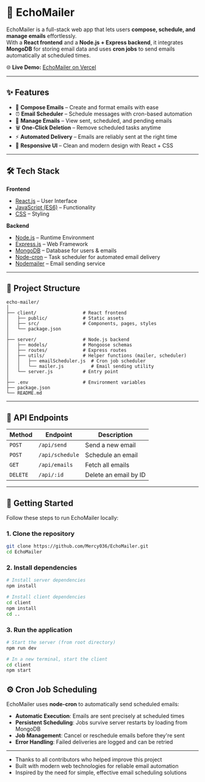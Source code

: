 # 📧 EchoMailer

EchoMailer is a full-stack web app that lets users **compose, schedule, and manage emails** effortlessly.  
With a **React frontend** and a **Node.js + Express backend**, it integrates **MongoDB** for storing email data and uses **cron jobs** to send emails automatically at scheduled times.  

🌐 **Live Demo:** [EchoMailer on Vercel](https://echo-mailer.vercel.app/)  

---

## ✨ Features

- 📝 **Compose Emails** – Create and format emails with ease  
- ⏰ **Email Scheduler** – Schedule messages with cron-based automation  
- 📂 **Manage Emails** – View sent, scheduled, and pending emails  
- 🗑️ **One-Click Deletion** – Remove scheduled tasks anytime  
- ⚡ **Automated Delivery** – Emails are reliably sent at the right time  
- 🎨 **Responsive UI** – Clean and modern design with React + CSS

---

## 🛠 Tech Stack

**Frontend**
- [React.js](https://reactjs.org/) – User Interface
- [JavaScript (ES6)](https://developer.mozilla.org/en-US/docs/Web/JavaScript) – Functionality  
- [CSS](https://developer.mozilla.org/en-US/docs/Web/CSS) – Styling  

**Backend**
- [Node.js](https://nodejs.org/) – Runtime Environment
- [Express.js](https://expressjs.com/) – Web Framework  
- [MongoDB](https://www.mongodb.com/) – Database for users & emails
- [Node-cron](https://www.npmjs.com/package/node-cron) – Task scheduler for automated email delivery
- [Nodemailer](https://nodemailer.com/) – Email sending service

---

## 📂 Project Structure

```
echo-mailer/
│
├── client/                 # React frontend
│   ├── public/             # Static assets
│   ├── src/                # Components, pages, styles
│   └── package.json
│
├── server/                 # Node.js backend
│   ├── models/             # Mongoose schemas
│   ├── routes/             # Express routes
│   ├── utils/              # Helper functions (mailer, scheduler)
│   │   ├── emailScheduler.js  # Cron job scheduler
│   │   └── mailer.js          # Email sending utility
│   └── server.js           # Entry point
│
├── .env                    # Environment variables
├── package.json
└── README.md
```

---

## 🔌 API Endpoints

| Method | Endpoint | Description |
|--------|----------|-------------|
| `POST` | `/api/send` | Send a new email |
| `POST` | `/api/schedule` | Schedule an email |
| `GET` | `/api/emails` | Fetch all emails |
| `DELETE` | `/api/:id` | Delete an email by ID |

---

## 🚀 Getting Started

Follow these steps to run EchoMailer locally:

### 1. Clone the repository
```bash
git clone https://github.com/Mercy036/EchoMailer.git
cd EchoMailer
```

### 2. Install dependencies
```bash
# Install server dependencies
npm install

# Install client dependencies
cd client
npm install
cd ..
```

### 3. Run the application
```bash
# Start the server (from root directory)
npm run dev

# In a new terminal, start the client
cd client
npm start
```

## ⚙️ Cron Job Scheduling

EchoMailer uses **node-cron** to automatically send scheduled emails:

- **Automatic Execution**: Emails are sent precisely at scheduled times
- **Persistent Scheduling**: Jobs survive server restarts by loading from MongoDB
- **Job Management**: Cancel or reschedule emails before they're sent
- **Error Handling**: Failed deliveries are logged and can be retried

---


- Thanks to all contributors who helped improve this project
- Built with modern web technologies for reliable email automation
- Inspired by the need for simple, effective email scheduling solutions
